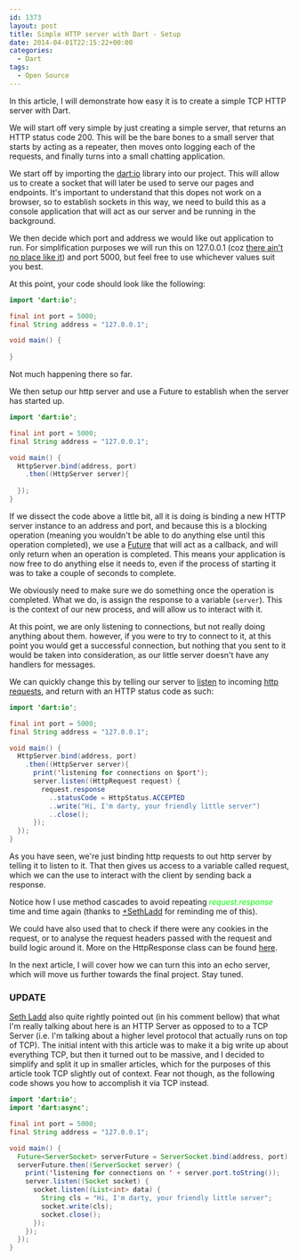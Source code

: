 ```yaml
---
id: 1373
layout: post
title: Simple HTTP server with Dart - Setup
date: 2014-04-01T22:15:22+00:00
categories:
  - Dart
tags:
  - Open Source
---
```

In this article, I will demonstrate how easy it is to create a simple TCP HTTP server with Dart.

We will start off very simple by just creating a simple server, that returns an HTTP status code 200. This will be the bare bones to a small server that starts by acting as a repeater, then moves onto logging each of the requests, and finally turns into a small chatting application.

We start off by importing the <a title="dart:io" href="https://api.dartlang.org/apidocs/channels/stable/#dart:io" target="_blank" class="broken_link">dart:io</a> library into our project. This will allow us to create a socket that will later be used to serve our pages and endpoints. It's important to understand that this dopes not work on a browser, so to establish sockets in this way, we need to build this as a console application that will act as our server and be running in the background.

We then decide which port and address we would like out application to run. For simplification purposes we will run this on 127.0.0.1 (coz <a title="There ain't no place like 127.0.0.1" href="http://a.tgcdn.net/images/products/zoom/noplace.jpg" target="_blank">there ain't no place like it</a>) and port 5000, but feel free to use whichever values suit you best.

At this point, your code should look like the following:

```java
import 'dart:io';

final int port = 5000;
final String address = "127.0.0.1";

void main() {
  
}
```

Not much happening there so far.

We then setup our http server and use a Future to establish when the server has started up.

```java
import 'dart:io';

final int port = 5000;
final String address = "127.0.0.1";

void main() {
  HttpServer.bind(address, port)
    .then((HttpServer server){
    
  });
}
```

If we dissect the code above a little bit, all it is doing is binding a new HTTP server instance to an address and port, and because this is a blocking operation (meaning you wouldn't be able to do anything else until this operation completed), we use a [Future](https://www.dartlang.org/docs/tutorials/futures/ "Dart - Futures") that will act as a callback, and will only return when an operation is completed. This means your application is now free to do anything else it needs to, even if the process of starting it was to take a couple of seconds to complete.

We obviously need to make sure we do something once the operation is completed. What we do, is assign the response to a variable (`server`). This is the context of our new process, and will allow us to interact with it.

At this point, we are only listening to connections, but not really doing anything about them. however, if you were to try to connect to it, at this point you would get a successful connection, but nothing that you sent to it would be taken into consideration, as our little server doesn't have any handlers for messages.

We can quickly change this by telling our server to [listen](https://api.dartlang.org/apidocs/channels/stable/dartdoc-viewer/dart-io.HttpServer#id_listen "Dart - HttpServer.listen") to incoming [http requests](https://api.dartlang.org/apidocs/channels/stable/dartdoc-viewer/dart-io.HttpRequest "Dart - HttpRequest"), and return with an HTTP status code as such:

```java
import 'dart:io';

final int port = 5000;
final String address = "127.0.0.1";

void main() {
  HttpServer.bind(address, port)
    .then((HttpServer server){
      print('listening for connections on $port');
      server.listen((HttpRequest request) {
        request.response
          ..statusCode = HttpStatus.ACCEPTED
          ..write("Hi, I'm darty, your friendly little server")
          ..close();
      });
  });
}
```

As you have seen, we're just binding http requests to out http server by telling it to listen to it. That then gives us access to a variable called request, which we can the use to interact with the client by sending back a response.

Notice how I use method cascades to avoid repeating <span style="color: #00ff00;"><em>request.response</em></span> time and time again (thanks to <a title="Seth Ladd on Google+" href="http://google.com/+sethladd" target="_blank">+SethLadd</a> for reminding me of this).

We could have also used that to check if there were any cookies in the request, or to analyse the request headers passed with the request and build logic around it. More on the HttpResponse class can be found [here](https://api.dartlang.org/apidocs/channels/stable/dartdoc-viewer/dart-io.HttpResponse "Dart - HttpResponse").

In the next article, I will cover how we can turn this into an echo server, which will move us further towards the final project. Stay tuned.

### UPDATE

<a title="Seth Ladd on Google+" href="http://google.com/+sethladd" target="_blank">Seth Ladd</a> also quite rightly pointed out (in his comment bellow) that what I'm really talking about here is an HTTP Server as opposed to to a TCP Server (i.e. I'm talking about a higher level protocol that actually runs on top of TCP). The initial intent with this article was to make it a big write up about everything TCP, but then it turned out to be massive, and I decided to simplify and split it up in smaller articles, which for the purposes of this article took TCP slightly out of context. Fear not though, as the following code shows you how to accomplish it via TCP instead.

```java
import 'dart:io';
import 'dart:async';

final int port = 5000;
final String address = "127.0.0.1";

void main() {
  Future<ServerSocket> serverFuture = ServerSocket.bind(address, port);
  serverFuture.then((ServerSocket server) {
    print('listening for connections on ' + server.port.toString());
    server.listen((Socket socket) {  
      socket.listen((List<int> data) {
        String cls = "Hi, I'm darty, your friendly little server";
        socket.write(cls);
        socket.close();
      });
    });
  });
}
```